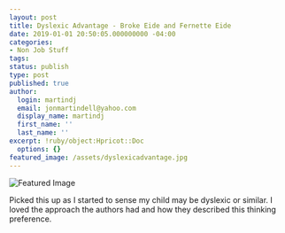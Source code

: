 ```yaml
---
layout: post
title: Dyslexic Advantage - Broke Eide and Fernette Eide
date: 2019-01-01 20:50:05.000000000 -04:00
categories:
- Non Job Stuff
tags:
status: publish
type: post
published: true
author:
  login: martindj
  email: jonmartindell@yahoo.com
  display_name: martindj
  first_name: ''
  last_name: ''
excerpt: !ruby/object:Hpricot::Doc
  options: {}
featured_image: /assets/dyslexicadvantage.jpg
---
```

![Featured Image]({{page.featured_image}})

Picked this up as I started to sense my child may be dyslexic or similar. I loved the approach the authors had and how they described this thinking preference.
